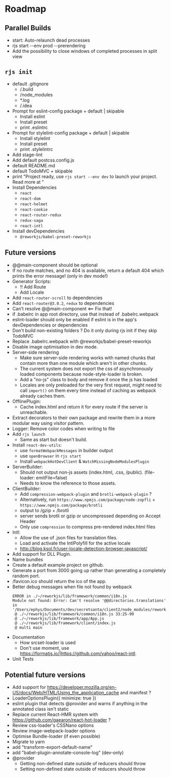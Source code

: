 # Roadmap

## Parallel Builds

- start: Auto-relaunch dead processes
- rjs start --env prod --prerendering 
- Add the possibility to close windows of completed processes in split view

## `rjs init`

- default .gitignore
  - /.build
  - /node_modules
  - *.log
  - /.idea
- Prompt for eslint-config package      + default | skipable
  - Install eslint
  - Install preset
  - print .eslintrc
- Prompt for stylelint-config package   + default | skipable
  - Install stylelint
  - Install preset
  - print .stylelintrc
- Add stage-lint
- Add default postcss.config.js
- default README.md
- default TodoMVC + skipable
- print "Project ready, use `rjs start --env dev` to launch your project. Read more at <doc url>"
- Install Dependencies
  - `react`
  - `react-dom`
  - `react-helmet`
  - `react-cookie`
  - `react-router-redux`
  - `redux-saga`
  - `react-intl`
- Install devDependencies
  - `@reworkjs/babel-preset-reworkjs`

## Future versions

- @@main-component should be optional
- If no route matches, and no 404 is available, return a default 404 which prints the error message! (only in dev mode!)
- Generator Scripts:
  - !! Add Route
  - Add Locale
- Add `react-router-scroll` to dependencies
- Add `react-router@3.0.2`, `redux` to dependencies
- Can't resolve @@main-component <== Fix that!
- if .babelrc in app root directory, use that instead of .babelrc.webpack
- eslint-loader should only be enabled if eslint is in the app's devDependencies or dependencies
- Don't build non-existing folders ? Do it only during rjs init if they skip TodoMVC
- Replace .babelrc.webpack with @reworkjs/babel-preset-reworkjs
- Disable image optimisation in dev mode.
- Server-side rendering
  - Make sure server-side rendering works with named chunks that contain more than one module which aren't in other chunks.
  - The current system does not export the css of asynchronously loaded components because node-style-loader is broken.
  - Add a "no-js" class to body and remove it once the js has loaded
  - Locales are only preloaded for the very first request, might need to call `import()` on them every time instead of caching as webpack already caches them.
- OfflinePlugin:
  - Cache index.html and return it for every route if the server is unreachable.
- Extract decorators to their own package and rewrite them in a more modular way using visitor pattern.
- Logger: Remove color codes when writing to file
- Add `rjs launch`
  - Same as start but doesn't build.
- Install `react-dev-utils`:
  - use `formatWebpackMessages` in builder output
  - use `openBrowser` in `rjs start`
  - Install `webpackHotDevClient` & `WatchMissingNodeModulesPlugin`
- ServerBuilder:
  - Should not output non-js assets (index.html, .css, /public). (file-loader: emitFile=false)
  - Needs to know the reference to those assets.
- ClientBuilder:
  - Add `compression-webpack-plugin` and `brotli-webpack-plugin` ?
  - Alternatively, run `https://www.npmjs.com/package/node-zopfli` + `https://www.npmjs.com/package/brotli`
   - output to /gzip + /brotli
   - server sends brotli or gzip or uncompressed depending on Accept Header
   - Only use `compression` to compress pre-rendered index.html files
- Intl:
  - Allow the use of .json files for translation files.
  - Load and activate the IntlPolyfill for the active locale
  - http://blog.ksol.fr/user-locale-detection-browser-javascript/
- Add support for DLL Plugin.
- Name bundles
- Create a default example project on github.
- Generate a port from 3000 going up rather than generating a completely random port.
- /favicon.ico should return the ico of the app.
- Better debug messages when file not found by webpack
  ```
  ERROR in ./~/reworkjs/lib/framework/common/i18n.js
  Module not found: Error: Can't resolve '@@directories.translations' in '/Users/ephys/Documents/dev/secretsanta/client2/node_modules/reworkjs/lib/framework/common'
   @ ./~/reworkjs/lib/framework/common/i18n.js 33:25-99
   @ ./~/reworkjs/lib/framework/app/App.js
   @ ./~/reworkjs/lib/framework/client/index.js
   @ multi main
   ```
- Documentation
  - How srcset-loader is used
  - Don't use moment, use https://formatjs.io/|https://github.com/yahoo/react-intl.
- Unit Tests

## Potential future versions

- Add support for https://developer.mozilla.org/en-US/docs/Web/HTML/Using_the_application_cache and manifest ?
- LoaderOptionsPlugin({ minimize: true })
- eslint plugin that detects @provider and warns if anything in the annotated class isn't static
- Replace current React-HMR system with https://github.com/gaearon/react-hot-loader ?
- Review css-loader's CSSNano options
- Review image-webpack-loader options
- Optimise Bundle-loader (if even possible)
- Migrate to yarn
- add "transform-export-default-name"
- add "babel-plugin-annotate-console-log" (dev-only)
- @provider
  - Getting non-defined state outside of reducers should throw
  - Setting non-defined state outside of reducers should throw
